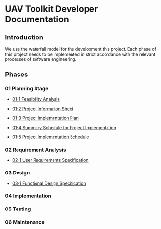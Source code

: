 # UAV Toolkit Developer Documentation

## Introduction
We use the waterfall model for the development this project.
Each phase of this project needs to be implemented in strict accordance with the relevant processes of software engineering.

## Phases

### 01 Planning Stage

- [01-1 Feasibility Analysis](01/Feasibility_Analysis.md)

- [01-2 Project Information Sheet](01/Project_Information_Sheet.md)

- [01-3 Project Implementation Plan](01/Project_Implementation_Plan.md)

- [01-4 Summary Schedule for Project Implementation](01/Summary_Schedule_for_Project_Implementation.md)

- [01-5 Project Implementation Schedule](01/Project_Implementation_Schedule.md)

### 02 Requirement Analysis

- [02-1 User Requirements Specification](02/User_Requirements_Specification.md)

### 03 Design

- [03-1 Functional Design Specification](03/Functional_Design_Specification.md)

### 04 Implementation

[//]: # (TODO unfinished)

### 05 Testing

[//]: # (TODO unfinished)

### 06 Maintenance

[//]: # (TODO unfinished)